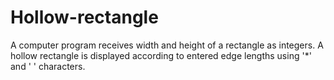 # Hollow-rectangle
A computer program receives width and height of a rectangle as integers. A hollow rectangle is displayed according to entered edge lengths using '*' and ' ' characters.

